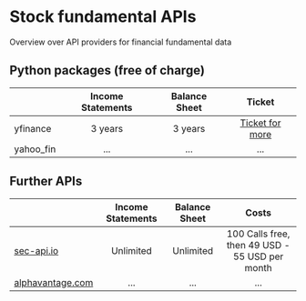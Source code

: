 # Stock fundamental APIs
Overview over API providers for financial fundamental data

## Python packages (free of charge)
|              | Income Statements | Balance Sheet | Ticket |
| :---         |     :---:      |     :---:     | :---: |
| yfinance     | 3 years     | 3 years      |  [Ticket for more](https://github.com/ranaroussi/yfinance/issues/1747) |
| yahoo_fin     | ...       |   ...     | ...  |



## Further APIs
|              | Income Statements | Balance Sheet | Costs |
| :---         |     :---:      |     :---:     | :---: |
| [sec-api.io](sec-api.io)     | Unlimited     | Unlimited      | 100 Calls free, then 49 USD - 55 USD per month |
| [alphavantage.com](alphavantage.com)     | ...     | ...      | ... |

